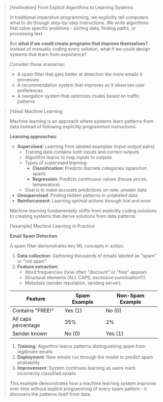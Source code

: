 > [!motivation] From Explicit Algorithms to Learning Systems
> 
> In traditional imperative programming, we explicitly tell computers what to do through step-by-step instructions. We write algorithms that solve specific problems - sorting data, finding paths, or processing text.
> 
> But **what if we could create programs that improve themselves?** Instead of manually coding every solution, what if we could design systems that learn from experience?
> 
> Consider these scenarios:
> 
> - A spam filter that gets better at detection the more emails it processes
> - A recommendation system that improves as it observes user preferences
> - A navigation system that optimizes routes based on traffic patterns
> 

> [!idea] Machine Learning
> 
> Machine learning is an approach where systems learn patterns from data instead of following explicitly programmed instructions.
> 
> **Learning approaches**:
> 
> - **Supervised**: Learning from labeled examples (input-output pairs)
>     - Training data contains both inputs and correct outputs
>     - Algorithm learns to map inputs to outputs
>     - Types of supervised learning:
>         - **Classification**: Predicts discrete categories (spam/not spam)
>         - **Regression**: Predicts continuous values (house prices, temperature)
>     - Goal is to make accurate predictions on new, unseen data
> - **Unsupervised**: Finding hidden patterns in unlabeled data
> - **Reinforcement**: Learning optimal actions through trial and error
> 
> Machine learning fundamentally shifts from explicitly coding solutions to creating systems that derive solutions from data patterns.


> [!example] Machine Learning in Practice
> 
> **Email Spam Detection**
> 
> A spam filter demonstrates key ML concepts in action:
> 
> 1. **Data collection**: Gathering thousands of emails labeled as "spam" or "not spam"
> 2. **Feature extraction**:
>     - Word frequencies (how often "discount" or "free" appear)
>     - Structural elements (ALL CAPS, excessive punctuation!!!)
>     - Metadata (sender reputation, sending server)
> 
> |Feature|Spam Example|Non-Spam Example|
> |---|---|---|
> |Contains "FREE!"|Yes (1)|No (0)|
> |All caps percentage|35%|2%|
> |Sender known|No (0)|Yes (1)|
> 
> 1. **Training**: Algorithm learns patterns distinguishing spam from legitimate emails
> 2. **Deployment**: New emails run through the model to predict spam probability
> 3. **Improvement**: System continues learning as users mark incorrectly classified emails
> 
> This example demonstrates how a machine learning system improves over time without explicit programming of every spam pattern - it discovers the patterns itself from data.